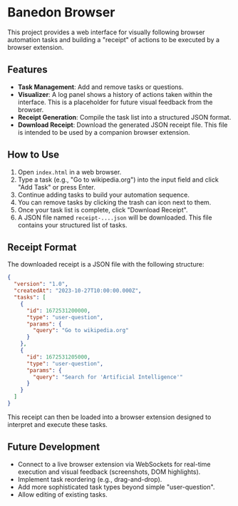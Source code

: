 # Banedon Browser

This project provides a web interface for visually following browser automation tasks and building a "receipt" of actions to be executed by a browser extension.

## Features

-   **Task Management**: Add and remove tasks or questions.
-   **Visualizer**: A log panel shows a history of actions taken within the interface. This is a placeholder for future visual feedback from the browser.
-   **Receipt Generation**: Compile the task list into a structured JSON format.
-   **Download Receipt**: Download the generated JSON receipt file. This file is intended to be used by a companion browser extension.

## How to Use

1.  Open `index.html` in a web browser.
2.  Type a task (e.g., "Go to wikipedia.org") into the input field and click "Add Task" or press Enter.
3.  Continue adding tasks to build your automation sequence.
4.  You can remove tasks by clicking the trash can icon next to them.
5.  Once your task list is complete, click "Download Receipt".
6.  A JSON file named `receipt-....json` will be downloaded. This file contains your structured list of tasks.

## Receipt Format

The downloaded receipt is a JSON file with the following structure:

```json
{
  "version": "1.0",
  "createdAt": "2023-10-27T10:00:00.000Z",
  "tasks": [
    {
      "id": 1672531200000,
      "type": "user-question",
      "params": {
        "query": "Go to wikipedia.org"
      }
    },
    {
      "id": 1672531205000,
      "type": "user-question",
      "params": {
        "query": "Search for 'Artificial Intelligence'"
      }
    }
  ]
}
```

This receipt can then be loaded into a browser extension designed to interpret and execute these tasks.

## Future Development

-   Connect to a live browser extension via WebSockets for real-time execution and visual feedback (screenshots, DOM highlights).
-   Implement task reordering (e.g., drag-and-drop).
-   Add more sophisticated task types beyond simple "user-question".
-   Allow editing of existing tasks.